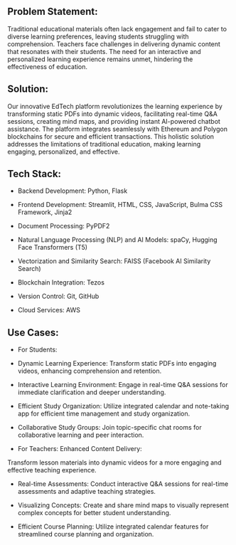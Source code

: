 ## Problem Statement:
Traditional educational materials often lack engagement and fail to cater to diverse learning preferences, leaving students struggling with comprehension. Teachers face challenges in delivering dynamic content that resonates with their students. The need for an interactive and personalized learning experience remains unmet, hindering the effectiveness of education.

## Solution:
Our innovative EdTech platform revolutionizes the learning experience by transforming static PDFs into dynamic videos, facilitating real-time Q&A sessions, creating mind maps, and providing instant AI-powered chatbot assistance. The platform integrates seamlessly with Ethereum and Polygon blockchains for secure and efficient transactions. This holistic solution addresses the limitations of traditional education, making learning engaging, personalized, and effective.


## Tech Stack:

* Backend Development:
Python, Flask

* Frontend Development:
Streamlit, HTML, CSS, JavaScript, Bulma CSS Framework, Jinja2

* Document Processing:
PyPDF2

* Natural Language Processing (NLP) and AI Models:
spaCy, Hugging Face Transformers (T5)

* Vectorization and Similarity Search:
FAISS (Facebook AI Similarity Search)

* Blockchain Integration:
Tezos

* Version Control:
Git, GitHub

* Cloud Services:
AWS


## Use Cases:

* For Students:

* Dynamic Learning Experience:
Transform static PDFs into engaging videos, enhancing comprehension and retention.

* Interactive Learning Environment:
Engage in real-time Q&A sessions for immediate clarification and deeper understanding.

* Efficient Study Organization:
Utilize integrated calendar and note-taking app for efficient time management and study organization.

* Collaborative Study Groups:
Join topic-specific chat rooms for collaborative learning and peer interaction.

* For Teachers:
Enhanced Content Delivery:

Transform lesson materials into dynamic videos for a more engaging and effective teaching experience.

* Real-time Assessments:
Conduct interactive Q&A sessions for real-time assessments and adaptive teaching strategies.

* Visualizing Concepts:
Create and share mind maps to visually represent complex concepts for better student understanding.

* Efficient Course Planning:
Utilize integrated calendar features for streamlined course planning and organization.